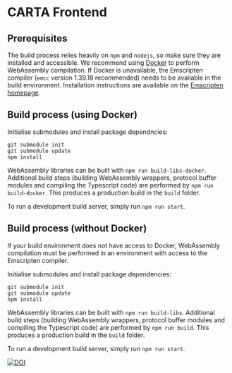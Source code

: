 # CARTA Frontend

## Prerequisites
The build process relies heavily on `npm` and `nodejs`, so make sure they are installed and accessible.
We recommend using [Docker](https://www.docker.com) to perform WebAssembly compilation. If Docker is unavailable, the Emscripten compiler (`emcc` version 1.39.18 recommended) needs to be available in the build environment. Installation instructions are available on the [Emscripten homepage](https://emscripten.org/docs/getting_started/downloads.html).

## Build process (using Docker)
Initialise submodules and install package dependncies:
```
git submodule init
git submodule update
npm install
```

WebAssembly libraries can be built with `npm run build-libs-docker`.
Additional build steps (building WebAssembly wrappers, protocol buffer modules and compiling the Typescript code) are performed by `npm run build-docker`. This produces a production build in the `build` folder.

To run a development build server, simply run `npm run start`. 

## Build process (without Docker)
If your build environment does not have access to Docker, WebAssembly compilation must be performed in an environment with access to the Emscripten compiler. 

Initialise submodules and install package dependencies:
```
git submodule init
git submodule update
npm install
```

WebAssembly libraries can be built with `npm run build-libs`.
Additional build steps (building WebAssembly wrappers, protocol buffer modules and compiling the Typescript code) are performed by `npm run build`. This produces a production build in the `build` folder.

To run a development build server, simply run `npm run start`. 


[![DOI](https://zenodo.org/badge/DOI/10.5281/zenodo.3377984.svg)](https://doi.org/10.5281/zenodo.3377984)

